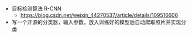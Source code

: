- 目标检测算法 R-CNN
	- https://blog.csdn.net/weixin_44270537/article/details/109516606
- 写一个开源的分类器，输入参数，放入训练好的模型后自动爬取照片并实现分类